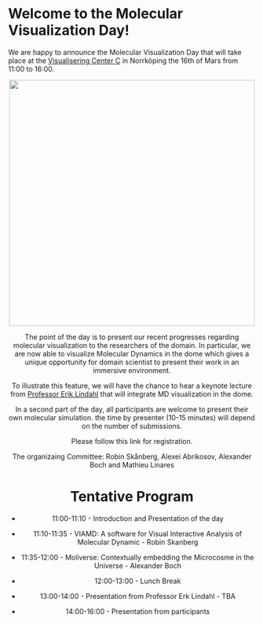 # Welcome to the Molecular Visualization Day!

We are happy to announce the Molecular Visualization Day that will take place at the [Visualisering Center C](https://visualiseringscenter.se/en) in Norrköping the 16th of Mars from 11:00 to 16:00.

<center><img src="https://user-images.githubusercontent.com/38646069/213687592-a275fa4f-9107-4685-a663-fe602ddf6d9b.jpg"  width="500"><center>

The point of the day is to present our recent progresses regarding molecular visualization to the researchers of the domain. In particular, we are now able to visualize Molecular Dynamics in the dome which gives a unique opportunity for domain scientist to present their work in an immersive environment. 
  
To illustrate this feature, we will have the chance to hear a keynote lecture from [Professor Erik Lindahl](https://www.scilifelab.se/researchers/erik-lindahl/) that will integrate MD visualization in the dome.
  
In a second part of the day, all participants are welcome to present their own molecular simulation. the time by presenter (10-15 minutes) will depend on the number of submissions.
  
Please follow this link for registration.
  
The organizaing Committee: Robin Skånberg, Alexei Abrikosov, Alexander Boch and Mathieu Linares 
  
# Tentative Program
  * 11:00-11:10 - Introduction and Presentation of the day
  * 11:10-11:35 - VIAMD: A software for Visual Interactive Analysis of Molecular Dynamic - Robin Skanberg
  * 11:35-12:00 - Moliverse: Contextually embedding the Microcosme in the Universe - Alexander Boch
  
  * 12:00-13:00 - Lunch Break
  
  * 13:00-14:00 - Presentation from Professor Erk Lindahl - TBA
  * 14:00-16:00 - Presentation from participants

